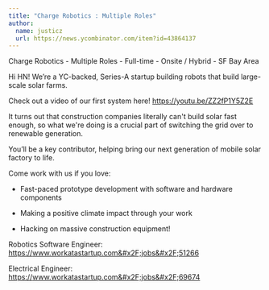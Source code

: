 ```yaml
---
title: "Charge Robotics : Multiple Roles"
author:
  name: justicz
  url: https://news.ycombinator.com/item?id=43864137
---
```

Charge Robotics - Multiple Roles - Full-time - Onsite &#x2F; Hybrid - SF Bay Area

Hi HN! We’re a YC-backed, Series-A startup building robots that build large-scale solar farms.

Check out a video of our first system here! <a href="https:&#x2F;&#x2F;youtu.be&#x2F;ZZ2fP1Y5Z2E" rel="nofollow">https:&#x2F;&#x2F;youtu.be&#x2F;ZZ2fP1Y5Z2E</a>

It turns out that construction companies literally can&#x27;t build solar fast enough, so what we&#x27;re doing is a crucial part of switching the grid over to renewable generation.

You’ll be a key contributor, helping bring our next generation of mobile solar factory to life.

Come work with us if you love:

* Fast-paced prototype development with software and hardware components

* Making a positive climate impact through your work

* Hacking on massive construction equipment!

Robotics Software Engineer: <a href="https:&#x2F;&#x2F;www.workatastartup.com&#x2F;jobs&#x2F;51266" rel="nofollow">https:&#x2F;&#x2F;www.workatastartup.com&#x2F;jobs&#x2F;51266</a>

Electrical Engineer: <a href="https:&#x2F;&#x2F;www.workatastartup.com&#x2F;jobs&#x2F;69674" rel="nofollow">https:&#x2F;&#x2F;www.workatastartup.com&#x2F;jobs&#x2F;69674</a>
<JobApplication />
